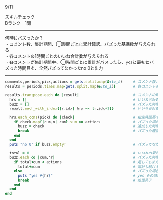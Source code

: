 9/11
 
スキルチェック  
Bランク　1問  
 
-------------------------------------------
何時にバズったか？  
・コメント数、集計期間、◯時間ごとに累計確認、バズった基準数が与えられる  
・各コメントの1時間ごとのいいね合計数が与えられる  
・各コメントが集計期間中、◯時間ごとに累計がバスったら、yesと最初にバズった時間目を、全然バズってなかったno 0と出力  
 
-------------------------------------------
 
```ruby
comments,periods,pick,actions = gets.split.map(&:to_i)     # コメント数、集計期間、◯時間ごとに累計確認、バズった基準数を取得
results = periods.times.map{gets.split.map(&:to_i)}        # 各コメントの1時間ごとのいいね合計数を取得

results.transpose.each do |result|                         # コメントの時間ごとのいいね合計数確認していく
  hrs = []                                                 # いいね合計数と時間目をセットで保存用
  buzz = []                                                # バズった時間帯を記録用
  result.each_with_index{|r,idx| hrs << [r,idx+1]}         # いいね合計数と時間目をセットにする

  hrs.each_cons(pick) do |check|                           # 指定時間帯でバズったかを確認にしていく
    if check.map{|cum,n| cum}.sum >= actions               # バズった場合
      buzz = check                                         # 達成した時間帯として記録
      break                                                # バズった確認作業終了
    end
  end
  puts "no 0" if buzz.empty?                               # バズってなかったらno 0と出力

  total = 0                                                # いいねの累計数
  buzz.each do |cum,hr|                                    # バズった時間目を特定していく
    if total+cum < actions                                 # 足してもまだ基準に達してない場合
      total+=cum                                           # 累計し続ける
    else                                                   # バズった場合
      puts "yes #{hr}"                                     # yes その時間目を出力
      break                                                # 処理終了
    end
  end
end
```

